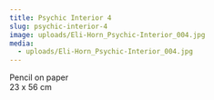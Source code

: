 ```yaml
---
title: Psychic Interior 4
slug: psychic-interior-4
image: uploads/Eli-Horn_Psychic-Interior_004.jpg
media:
  - uploads/Eli-Horn_Psychic-Interior_004.jpg
---
```


Pencil on paper  
23 x 56 cm
